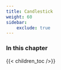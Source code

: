 ```yaml
---
title: Candlestick
weight: 60
sidebar:
    exclude: true
---
```


### In this chapter

{{< children_toc />}}